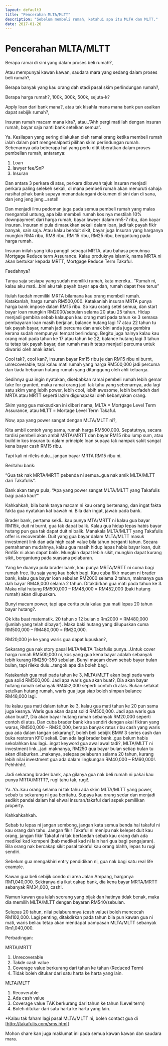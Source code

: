 ```yaml
---
layout: default3
title: "Pencerahan MLTA/MLTT"
description: "Sebelum membeli rumah, ketahui apa itu MLTA dan MLTT."
date: 2017-01-26
---
```


# Pencerahan MLTA/MLTT

Berapa ramai di sini yang dalam proses beli rumah?,

Atau mempunyai kawan kawan, saudara mara yang sedang dalam proses beli rumah?,

Berapa banyak yang kau orang dah stadi pasal skim perlindungan rumah?,

Berapa harga rumah?, 100k, 300k, 500k, sejuta-k?

Apply loan dari bank mana?, atau tak kisahla mana mana bank pun asalkan dapat sebijik rumah?,

Insuran rumah macam mana kira?, atau..”Ahh pergi mati lah dengan insuran rumah, bayar saja nanti bank setelkan semua”.

Ya. Kesilapan yang sering dilakukan oleh ramai orang ketika membeli rumah ialah dalam part mengenalpasti pilihan skim perlindungan rumah. Sebenarnya ada beberapa hal yang perlu dititikberatkan dalam proses pembelian rumah, antaranya:

1. Loan
2. lawyer fee/SnP
3. Insuran

Dan antara 3 perkara di atas, perkara dibawah tajuk Insuran menjadi perkara paling selekeh sekali, di mana pembeli rumah akan menuruti sahaja nasihat pihak bank supaya menandatangani dokumen di sini dan di sana, dan jeng jeng jeng…setel!

Dan menjadi ilmu pedoman juga pada semua pembeli rumah yang malas mengambil untung, apa bila membeli rumah kos nya mestilah 10% downpayment dari harga rumah, bayar lawyer dalam rm5-7 ribu, dan bayar insuran. Insuran ni pula dimasukkan sekali dalam loan, jadi tak payah fikir banyak, sain saja. Atau kalau berduit sikit, bayar juga Insuran yang harganya mungkin RM4 ribu, RM8 ribu, RM 15 ribu, RM25 ribu, bergantung pada harga rumah.

Insuran inilah yang kita panggil sebagai MRTA, atau bahasa penuhnya Mortgage Reduce term Assurance. Kalau produknya islamik, nama MRTA ni akan bertukar kepada MRTT, Mortgage Reduce Term Takaful.

Faedahnya?

Tanya saja sesiapa yang sudah memiliki rumah, kata mereka..
“Rumah ni, kalau aku mati…bini aku tak payah bayar apa dah, rumah dapat free terus”

Itulah faedah memiliki MRTA bilamana kau orang membeli rumah. Katakanlah, harga rumah RM500,000. Katakanlah insuran MRTA punya harga bank impose dalam RM15 ribu. So kau orang setel semua, dan start bayar loan mungkin RM2000/sebulan selama 20 atau 25 tahun. Hidup menjadi gembira sebab kalaupun kau orang mati pada tahun ke 3 semasa pembayaran loan masih berjalan, balance hutang lagi 17 atau 22 tahun tu tak payah bayar, rumah jadi percuma dan anak bini anda juga gembira kerana sudah mempunyai tempat berlindung. Begitu juga halnya kalau kau orang mati pada tahun ke 17 atau tahun ke 22, balance hutang lagi 3 tahun tu tetap tak payah bayar, dan rumah masih tetap menjadi percuma untuk diwarisi oleh anak isteri.

Cool tak?, cool kan?, insuran bayar Rm15 ribu je dan RM15 ribu ni burnt, unrecoverable, tapi kalau mati rumah yang harga RM500,000 jadi percuma dan tiada bebanan hutang rumah yang ditanggung oleh ahli keluarga.

Sedihnya gua ingin nyatakan, disebabkan ramai pembeli rumah lebih gemar take for granted, maka ramai orang jadi tak tahu yang sebenarnya, ada lagi satu skim yang lebih power, lebih cool, lebih awesome, lebih berfadeh dari MRTA atau MRTT seperti lazim digunapakai oleh kebanyakan orang.

Skim yang gua maksudkan ini diberi nama, MLTA = Mortgage Level Term Assurance, atau MLTT = Mortage Level Term Takaful.

Now, apa yang power sangat dengan MLTA/MLTT ni?,

Kita ambil contoh yang sama, rumah harga RM500,000. Sepatutnya, secara tardisi pembeli akan ambil MRTA/MRTT dan bayar RM15 ribu lump sum, atau build in kos insuran tu dalam principle loan supaya tak nampak sakit sangat kena bayar cash RM15 ribu.

Tapi kali ni rileks dulu…jangan bayar MRTA RM15 ribu ni.

Beritahu bank:

“Gua tak nak MRTA/MRTT pebenda ni semua..gua nak amik MLTA/MLTT dari Takafulis”.

Bank akan tanya pula, “Apa yang power sangat MLTA/MLTT yang Takafulis bagi pada kau?”

Kahkahkah, bila bank tanya macam ni kau orang bertenang, dan ingat fakta fakta gua nyatakan kat bawah ni. Bila dah ingat, jawab pada bank.

Brader bank, pertama sekli…kau punya MTA/MRTT ni kalau gua bayar RM15k, duit ni burnt, gua tak dapat balik. Kalau gua hidup lepas habis bayar hutang pun gua tak dapat duit ni balik. Manakala MLTA/MLTT yang Takafulis offer is recoverable. Duit yang gua bayar dalam MLTA/MLTT masuk investment link dan ada high cash value bila tahun berganti tahun. Secara pemahaman mudahnya, kalau gua masih hidup lepas habis bayar loan, duit Rm15k ni akan dapat balik. Mungkin dapat lebih sikit, mungkin dapat kurang sikit, bergantung pada suasana pelaburan.

Yang ke duanya pula brader bank, kau punya MRTA/MRTT ni cuma bagi rumah free. Itu saja yang kau boleh bagi. Kau cuba fikir macam ni brader bank, kalau gua bayar loan sebulan RM2000 selama 2 tahun, maknanya gua dah bayar RM48,000 selama 2 tahun. Ditakdirkan gua mati pada tahun ke 3. Maka nilai hutang RM500,000 – RM48,000 = RM452,000 (baki hutang rumah) akan dilupuskan.

Bunyi macam power, tapi apa cerita pula kalau gua mati lepas 20 tahun bayar hutang?.

Ok kita buat matematik. 20 tahun x 12 bulan x Rm2000 = RM480,000 (jumlah yang telah dibayar). Maka baki hutang yang dilupuskan cuma RM500,000 – RM480,000 = RM20,000.

RM20,000 je ke yang waris gua dapat lupuskan?,

Sekarang gua nak story pasal MLTA/MLTA Takafulis punya…Untuk cover harga rumah RM500,000 ni, kos yang gua kena bayar adalah sebanyak lebih kurang RM250-350 sebulan. Bunyi macam down sebab bayar bulan bulan, tapi rileks dulu…tengok apa dia boleh bagi.

Katakanlah gua mati pada tahun ke 3, MLTA/MLTT akan bagi pada waris gua solid RM500,000. Jadi apa waris gua akan buat?, Dia akan bayar hutang rumah sebanyak RM452,000 seperti contoh di atas. Bukan setakat setelkan hutang rumah, waris gua juga siap boleh simpan balance RM48,000 lagi.

Itu kalau gua mati dalam tahun ke 3, kalau gua mati tahun ke 20 pun sama juga kesnya. Waris gua akan dapat solid RM500,000. Jadi apa waris gua akan buat?, Dia akan bayar hutang rumah sebanyak RM20,000 seperti contoh di atas. Dan cuba brader bank kira sendiri dengan akal fikiran yang waras, RM500,000 – RM20,000, berapa banyak ratus ribu cash yang waris gua ada dalam tangan sekarang?, boleh beli sebijik BMW 3 series cash dan buka restoran KFC sekali. Dan ada lagi brader bank..gua belum habis sekolahkan kau lagi…ingat keyword gua awal awal tadi?, MLTA/MLTT ni investment link…jadi maknanya, RM250 gua bayar bulan setiap bulan tu akan dilaburkan…makanya, selepas pelaburan selama 20 tahun, kurang lebih nilai investment gua ada dalam lingkungan RM40,000 – RM60,000!. Pehhhhh!.

Jadi sekarang brader bank, apa gilanya gua nak beli rumah ni pakai kau punya MRTA/MRTT?,
rugi tahu tak, rugi!.

Ya..Ya..kau orang selama ni tak tahu ada skim MLTA/MLTT yang power, sebab tu sekarang ni gua beritahu. Supaya kau orang sedar dan menjadi sedikit pandai dalam hal ehwal insuran/takaful dari aspek pemilikan property.

Kahkahkahkah.

Sebab tu lepas ni jangan sombong, jangan kata semua benda hal takaful ni kau orang dah tahu. Jangan fikir Takaful ni menipu nak kelepet duit kau orang, jangan fikir Takaful ni tak berfaedah sebab kau orang dah ada medikel kad kompeni (bab medikel kad ni lain hari gua bagi pengajaran). Bila orang nak bercakap sikit pasal takaful kau orang blahh, lepas tu rugi sendiri.

Sebelum gua mengakhiri entry pendidikan ni, gua nak bagi satu real life example.

Kawan gua beli sebijik condo di area Jalan Ampang, harganya RM1,040,000. Sekiranya dia ikut cakap bank, dia kena bayar MRTA/MRTT sebanyak RM34,000, cash!.

Namun kawan gua ialah seorang yang bijak dan hatinya tidak benak, maka dia memilih MLTA/MLTT dengan bayaran RM540/sebulan.

Selepas 20 tahun, nilai pelaburannya (cash value) boleh mencecah RM102,000. Lagi penting, ditakdirkan pada tahun bila pun kawan gua ni mati, waris beliau tetap akan mendapat pampasan MLTA/MLTT sebanyak Rm1,040,000.

Perbadingan:

MRTA/MRTT
1. Unrecoverable
2. Takde cash value
3. Coverage value berkurang dari tahun ke tahun (Reduced Term)
4. Tidak boleh ditukar dari satu harta ke harta yang lain.

MLTA/MLTT
1. Recoverable
2. Ada cash value
3. Coverage value TAK berkurang dari tahun ke tahun (Level term)
4. Boleh ditukar dari satu harta ke harta yang lain.

*Kalau tak faham lagi pasal MLTA/MLTT ni, boleh contact gua di [http://takafulis.com/sms.html]

Mohon share kan juga maklumat ini pada semua kawan kawan dan saudara mara.
